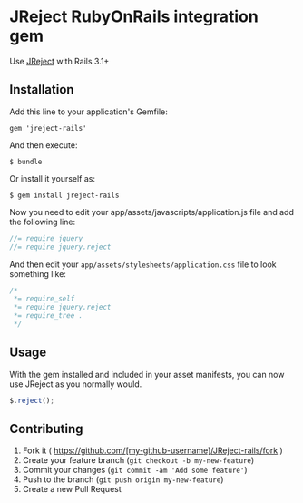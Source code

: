 # JReject RubyOnRails integration gem

Use [JReject](http://jreject.turnwheel.com/) with Rails 3.1+

## Installation

Add this line to your application's Gemfile:

    gem 'jreject-rails'

And then execute:

    $ bundle

Or install it yourself as:

    $ gem install jreject-rails

Now you need to edit your app/assets/javascripts/application.js file and add the following line:
``` javascript
//= require jquery
//= require jquery.reject
```

And then edit your `app/assets/stylesheets/application.css` file to look something like:
``` css
/*
 *= require_self
 *= require jquery.reject
 *= require_tree .
 */
```

## Usage

With the gem installed and included in your asset manifests, you can now use JReject as you normally would.

``` javascript
$.reject();
```

## Contributing

1. Fork it ( https://github.com/[my-github-username]/JReject-rails/fork )
2. Create your feature branch (`git checkout -b my-new-feature`)
3. Commit your changes (`git commit -am 'Add some feature'`)
4. Push to the branch (`git push origin my-new-feature`)
5. Create a new Pull Request
